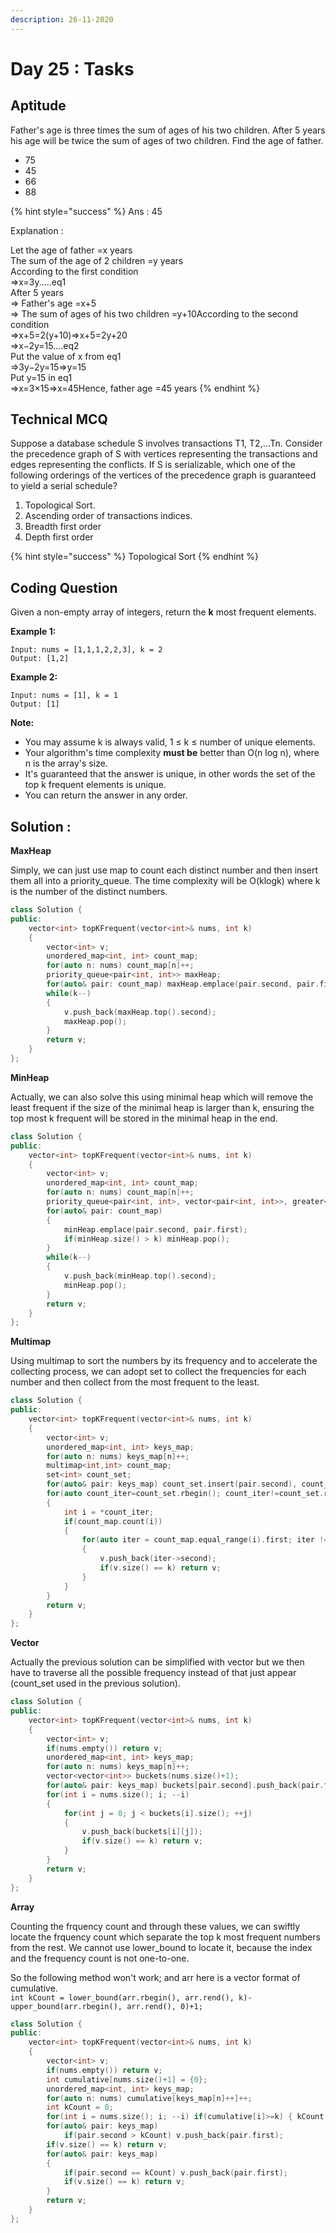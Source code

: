 ```yaml
---
description: 26-11-2020
---
```


# Day 25 : Tasks

## Aptitude 

Father's age is three times the sum of ages of his two children. After 5 years his age will be twice the sum of ages of two children. Find the age of father.

* 75
* 45
* 66
* 88

{% hint style="success" %}
Ans :  45   
  
Explanation :   
  
Let the age of father =x years  
The sum of the age of 2 children =y years  
According to the first condition  
⇒x=3y.....eq1  
After 5 years  
⇒ Father's age =x+5  
⇒ The sum of ages of his two children =y+10According to the second condition  
⇒x+5=2\(y+10\)⇒x+5=2y+20  
⇒x−2y=15....eq2  
Put the value of x from eq1  
⇒3y−2y=15⇒y=15  
Put  y=15 in eq1  
⇒x=3×15⇒x=45Hence, father age =45 years
{% endhint %}

## Technical MCQ

Suppose a database schedule S involves transactions T1, T2,...Tn. Consider the precedence graph of S with vertices representing the transactions and edges representing the conflicts. If S is serializable, which one of the following orderings of the vertices of the precedence graph is guaranteed to yield a serial schedule?

1. Topological Sort.
2. Ascending order of transactions indices.
3. Breadth first order
4. Depth first order

{% hint style="success" %}
Topological Sort
{% endhint %}

## Coding Question



Given a non-empty array of integers, return the **k** most frequent elements.

**Example 1:**

```text
Input: nums = [1,1,1,2,2,3], k = 2
Output: [1,2]
```

**Example 2:**

```text
Input: nums = [1], k = 1
Output: [1]
```

**Note:**

* You may assume k is always valid, 1 ≤ k ≤ number of unique elements.
* Your algorithm's time complexity **must be** better than O\(n log n\), where n is the array's size.
* It's guaranteed that the answer is unique, in other words the set of the top k frequent elements is unique.
* You can return the answer in any order.

## Solution :



**MaxHeap**

Simply, we can just use map to count each distinct number and then insert them all into a priority\_queue. The time complexity will be O\(klogk\) where k is the number of the distinct numbers.

```cpp
class Solution {
public:
    vector<int> topKFrequent(vector<int>& nums, int k) 
    {
        vector<int> v;
        unordered_map<int, int> count_map;
        for(auto n: nums) count_map[n]++;
        priority_queue<pair<int, int>> maxHeap;
        for(auto& pair: count_map) maxHeap.emplace(pair.second, pair.first);
        while(k--)
        {
            v.push_back(maxHeap.top().second);
            maxHeap.pop();
        }
        return v;
    }
};
```

**MinHeap**

Actually, we can also solve this using minimal heap which will remove the least frequent if the size of the minimal heap is larger than k, ensuring the top most k frequent will be stored in the minimal heap in the end.

```cpp
class Solution {
public:
    vector<int> topKFrequent(vector<int>& nums, int k) 
    {
        vector<int> v;
        unordered_map<int, int> count_map;
        for(auto n: nums) count_map[n]++;
        priority_queue<pair<int, int>, vector<pair<int, int>>, greater<pair<int,int>>> minHeap;
        for(auto& pair: count_map) 
        {
            minHeap.emplace(pair.second, pair.first);
            if(minHeap.size() > k) minHeap.pop();
        }
        while(k--)
        {
            v.push_back(minHeap.top().second);
            minHeap.pop();
        }
        return v;
    }
};
```

**Multimap**

Using multimap to sort the numbers by its frequency and to accelerate the collecting process, we can adopt set to collect the frequencies for each number and then collect from the most frequent to the least.

```cpp
class Solution {
public:
    vector<int> topKFrequent(vector<int>& nums, int k) 
    {
        vector<int> v;
        unordered_map<int, int> keys_map;
        for(auto n: nums) keys_map[n]++;
        multimap<int,int> count_map;
        set<int> count_set;
        for(auto& pair: keys_map) count_set.insert(pair.second), count_map.emplace(pair.second, pair.first);
        for(auto count_iter=count_set.rbegin(); count_iter!=count_set.rend(); ++count_iter)
        {
            int i = *count_iter;
            if(count_map.count(i))
            {
                for(auto iter = count_map.equal_range(i).first; iter != count_map.equal_range(i).second; ++iter)
                {
                    v.push_back(iter->second);
                    if(v.size() == k) return v;
                }
            }
        }
        return v;
    }
};
```

**Vector**

Actually the previous solution can be simplified with vector but we then have to traverse all the possible frequency instead of that just appear \(count\_set used in the previous solution\).

```cpp
class Solution {
public:
    vector<int> topKFrequent(vector<int>& nums, int k) 
    {
        vector<int> v;
        if(nums.empty()) return v;
        unordered_map<int, int> keys_map;
        for(auto n: nums) keys_map[n]++;
        vector<vector<int>> buckets(nums.size()+1);
        for(auto& pair: keys_map) buckets[pair.second].push_back(pair.first);
        for(int i = nums.size(); i; --i)
        {
            for(int j = 0; j < buckets[i].size(); ++j)
            {
                v.push_back(buckets[i][j]);
                if(v.size() == k) return v;
            }
        }
        return v;
    }
};
```

**Array**

Counting the frquency count and through these values, we can swiftly locate the frquency count which separate the top k most frequent numbers from the rest. We cannot use lower\_bound to locate it, because the index and the frequency count is not one-to-one.

So the following method won't work; and arr here is a vector format of cumulative.  
`int kCount = lower_bound(arr.rbegin(), arr.rend(), k)-upper_bound(arr.rbegin(), arr.rend(), 0)+1;`

```cpp
class Solution {
public:
    vector<int> topKFrequent(vector<int>& nums, int k) 
    {
        vector<int> v;
        if(nums.empty()) return v;
        int cumulative[nums.size()+1] = {0};
        unordered_map<int, int> keys_map;
        for(auto n: nums) cumulative[keys_map[n]++]++;
        int kCount = 0;
        for(int i = nums.size(); i; --i) if(cumulative[i]>=k) { kCount = i; break; }
        for(auto& pair: keys_map) 
            if(pair.second > kCount) v.push_back(pair.first);
        if(v.size() == k) return v;
        for(auto& pair: keys_map) 
        {
            if(pair.second == kCount) v.push_back(pair.first);
            if(v.size() == k) return v;
        }
        return v;
    }
};
```

##  

##  

